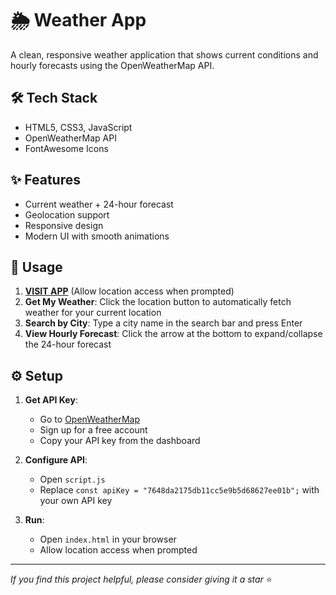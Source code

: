 # 🌦️ Weather App  

A clean, responsive weather application that shows current conditions and hourly forecasts using the OpenWeatherMap API.

## 🛠️ Tech Stack
- HTML5, CSS3, JavaScript
- OpenWeatherMap API
- FontAwesome Icons

## ✨ Features
- Current weather + 24-hour forecast
- Geolocation support
- Responsive design
- Modern UI with smooth animations

## 🚀 Usage

1. [**VISIT APP**](https://ns-weather-app.vercel.app/) (Allow location access when prompted)
2. **Get My Weather**: Click the location button to automatically fetch weather for your current location
3. **Search by City**: Type a city name in the search bar and press Enter  
4. **View Hourly Forecast**: Click the arrow at the bottom to expand/collapse the 24-hour forecast

## ⚙️ Setup

1. **Get API Key**:
   - Go to [OpenWeatherMap](https://openweathermap.org/api)
   - Sign up for a free account
   - Copy your API key from the dashboard

2. **Configure API**:
   - Open `script.js`
   - Replace `const apiKey = "7648da2175db11cc5e9b5d68627ee01b";` with your own API key

3. **Run**:
   - Open `index.html` in your browser
   - Allow location access when prompted

----

_If you find this project helpful, please consider giving it a star_ ⭐️
